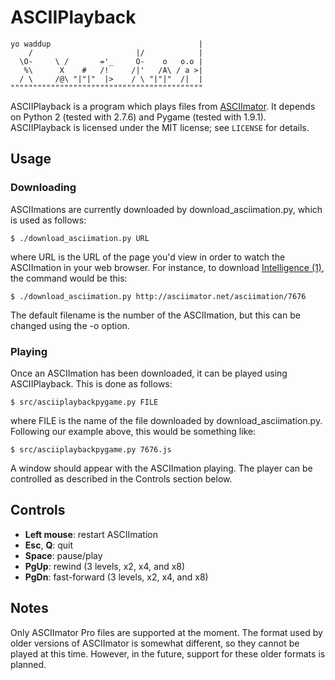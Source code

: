 # ASCIIPlayback

    yo waddup                                 |
        /                       |/            |
      \O-     \ /       ='_     O-    o   o.o |
       %\      X    #   /!     /|'   /A\ / a >|
      / \     /@\ "|"|"  |>    / \ "|"|"  /|  |
    """""""""""""""""""""""""""""""""""""""""""

ASCIIPlayback is a program which plays files from
[ASCIImator](http://asciimator.net/).  It depends on Python 2 (tested with
2.7.6) and Pygame (tested with 1.9.1).  ASCIIPlayback is licensed under the MIT
license; see `LICENSE` for details.

## Usage

### Downloading

ASCIImations are currently downloaded by download\_asciimation.py, which is
used as follows:

    $ ./download_asciimation.py URL

where URL is the URL of the page you'd view in order to watch the ASCIImation
in your web browser.  For instance, to download
[Intelligence (1)](http://asciimator.net/asciimation/7676), the command would
be this:

    $ ./download_asciimation.py http://asciimator.net/asciimation/7676

The default filename is the number of the ASCIImation, but this can be changed
using the -o option.

### Playing

Once an ASCIImation has been downloaded, it can be played using ASCIIPlayback.
This is done as follows:

    $ src/asciiplaybackpygame.py FILE

where FILE is the name of the file downloaded by download\_asciimation.py.
Following our example above, this would be something like:

    $ src/asciiplaybackpygame.py 7676.js

A window should appear with the ASCIImation playing.  The player can be
controlled as described in the Controls section below.

## Controls

* **Left mouse**: restart ASCIImation
* **Esc**, **Q**: quit
* **Space**: pause/play
* **PgUp**: rewind (3 levels, x2, x4, and x8)
* **PgDn**: fast-forward (3 levels, x2, x4, and x8)

## Notes

Only ASCIImator Pro files are supported at the moment.  The format used by
older versions of ASCIImator is somewhat different, so they cannot be played at
this time.  However, in the future, support for these older formats is planned.
